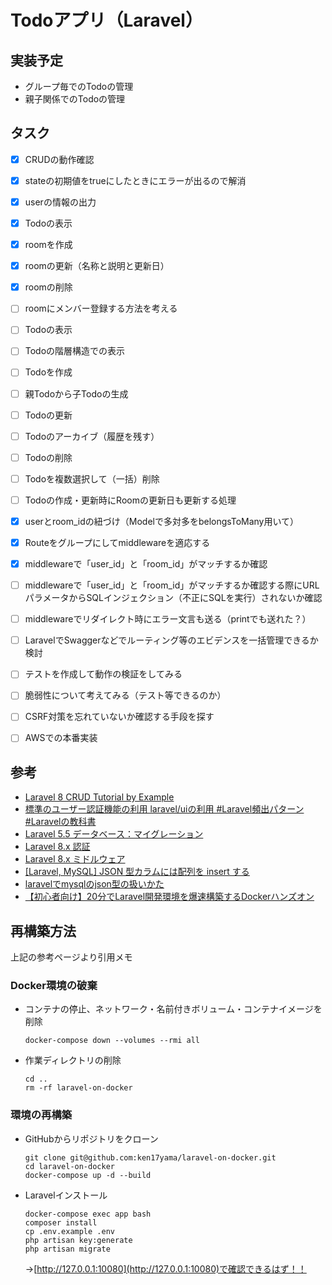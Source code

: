# Todoアプリ（Laravel）

## 実装予定
- グループ毎でのTodoの管理
- 親子関係でのTodoの管理

## タスク
- [x] CRUDの動作確認
- [x] stateの初期値をtrueにしたときにエラーが出るので解消
- [x] userの情報の出力
- [x] Todoの表示
- [x] roomを作成
- [x] roomの更新（名称と説明と更新日）
- [x] roomの削除
- [ ] roomにメンバー登録する方法を考える
- [ ] Todoの表示
- [ ] Todoの階層構造での表示
- [ ] Todoを作成
- [ ] 親Todoから子Todoの生成
- [ ] Todoの更新
- [ ] Todoのアーカイブ（履歴を残す）
- [ ] Todoの削除
- [ ] Todoを複数選択して（一括）削除
- [ ] Todoの作成・更新時にRoomの更新日も更新する処理
- [x] userとroom_idの紐づけ（Modelで多対多をbelongsToMany用いて）
- [x] Routeをグループにしてmiddlewareを適応する
- [x] middlewareで「user_id」と「room_id」がマッチするか確認
- [ ] middlewareで「user_id」と「room_id」がマッチするか確認する際にURLパラメータからSQLインジェクション（不正にSQLを実行）されないか確認
- [ ] middlewareでリダイレクト時にエラー文言も送る（printでも送れた？）
- [ ] LaravelでSwaggerなどでルーティング等のエビデンスを一括管理できるか検討
- [ ] テストを作成して動作の検証をしてみる
- [ ] 脆弱性について考えてみる（テスト等できるのか）
- [ ] CSRF対策を忘れていないか確認する手段を探す
- [ ] AWSでの本番実装


## 参考
- [Laravel 8 CRUD Tutorial by Example](https://www.techiediaries.com/laravel-8-crud-tutorial/)
- [標準のユーザー認証機能の利用 laravel/uiの利用 #Laravel頻出パターン #Laravelの教科書](https://note.com/laravelstudy/n/nf2179cc45a29)
- [Laravel 5.5 データベース：マイグレーション](https://readouble.com/laravel/5.5/ja/migrations.html)
- [Laravel 8.x 認証](https://readouble.com/laravel/8.x/ja/authentication.html)
- [Laravel 8.x ミドルウェア](https://readouble.com/laravel/8.x/ja/middleware.html)
- [[Laravel, MySQL] JSON 型カラムには配列を insert する](https://qiita.com/kamikoloss/items/7d4135ce74de8b91e721)
- [laravelでmysqlのjson型の扱いかた](https://qiita.com/haruraruru/items/bbf1392160357666a66a)
- [【初心者向け】20分でLaravel開発環境を爆速構築するDockerハンズオン](https://qiita.com/ucan-lab/items/56c9dc3cf2e6762672f4)

## 再構築方法
上記の参考ページより引用メモ

### Docker環境の破棄
- コンテナの停止、ネットワーク・名前付きボリューム・コンテナイメージを削除
	```
	docker-compose down --volumes --rmi all
	```
- 作業ディレクトリの削除
	```
	cd ..
	rm -rf laravel-on-docker
	
	```

### 環境の再構築
- GitHubからリポジトリをクローン
	```
	git clone git@github.com:ken17yama/laravel-on-docker.git
	cd laravel-on-docker
	docker-compose up -d --build
	
	```
- Laravelインストール
	```
	docker-compose exec app bash
	composer install
	cp .env.example .env
	php artisan key:generate
	php artisan migrate
	```
	→[http://127.0.0.1:10080](http://127.0.0.1:10080)で確認できるはず！！
